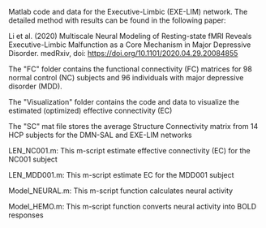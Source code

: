 Matlab code and data for the Executive-Limbic (EXE-LIM) network. The detailed method with results can be found in the following paper:

Li et al. (2020) Multiscale Neural Modeling of Resting-state fMRI Reveals Executive-Limbic Malfunction as a Core Mechanism in Major Depressive Disorder. medRxiv, doi: https://doi.org/10.1101/2020.04.29.20084855   

The "FC" folder contains the functional connectivity (FC) matrices for 98 normal control (NC) subjects and 96 individuals with major depressive disorder (MDD).

The "Visualization" folder contains the code and data to visualize the estimated (optimized) effective connectivity (EC)

The "SC" mat file stores the average Structure Connectivity matrix from 14 HCP subjects for the DMN-SAL and EXE-LIM networks

LEN_NC001.m: This m-script estimate effective connectivity (EC) for the NC001 subject

LEN_MDD001.m: This m-script estimate EC for the MDD001 subject

Model_NEURAL.m: This m-script function calculates neural activity

Model_HEMO.m: This m-script function converts neural activity into BOLD responses

